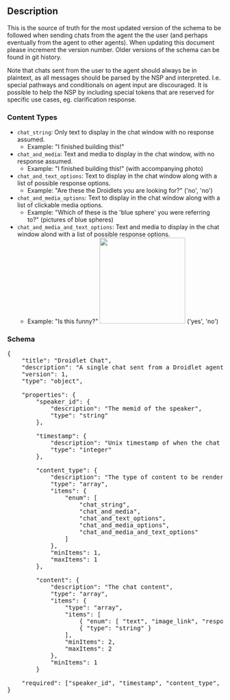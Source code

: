## Description ##
This is the source of truth for the most updated version of the schema to be followed when sending chats from the agent the the user (and perhaps eventually from the agent to other agents).  When updating this document please increment the version number.  Older versions of the schema can be found in git history.

Note that chats sent from the user to the agent should always be in plaintext, as all messages should be parsed by the NSP and interpreted.  I.e. special pathways and conditionals on agent input are discouraged.  It is possible to help the NSP by including special tokens that are reserved for specific use cases, eg. clarification response.

### Content Types ###
 - `chat_string`: Only text to display in the chat window with no response assumed.
    - Example: "I finished building this!"
 - `chat_and_media`: Text and media to display in the chat window, with no response assumed.
    - Example: "I finished building this!" (with accompanying photo)
 - `chat_and_text_options`: Text to display in the chat window along with a list of possible response options.
    - Example: "Are these the Droidlets you are looking for?" ('no', 'no')
 - `chat_and_media_options`: Text to display in the chat window along with a list of clickable media options.
    - Example: "Which of these is the 'blue sphere' you were referring to?" (pictures of blue spheres)
 - `chat_and_media_and_text_options`: Text and media to display in the chat window alond with a list of possible response options.
    - Example: "Is this funny?" <img src='https://external-preview.redd.it/hWh_8TpqrT6zAwpzHJ_m9Rx3iHjc_yI4zSI6aazMFTc.jpg?auto=webp&s=6d8006ac3edca5bad98dd7b5b9a4a8d5554eaff0' width="200"> ('yes', 'no')

### Schema ###

<pre>
{
	"title": "Droidlet Chat",
	"description": "A single chat sent from a Droidlet agent to the user",
	"version": 1,
	"type": "object",

	"properties": {
		"speaker_id": {
			"description": "The memid of the speaker",
			"type": "string"
		},

		"timestamp": {
			"description": "Unix timestamp of when the chat was sent",
			"type": "integer"
		},

		"content_type": {
			"description": "The type of content to be rendered to the user",
			"type": "array",
			"items": {
				"enum": [
					"chat_string",
					"chat_and_media",
					"chat_and_text_options",
					"chat_and_media_options",
					"chat_and_media_and_text_options"
				]
			},
			"minItems": 1,
			"maxItems": 1
		},

		"content": {
			"description": "The chat content",
			"type": "array",
			"items": {
				"type": "array",
				"items": [
					{ "enum": [ "text", "image_link", "response_option", "response_image_link" ] },
					{ "type": "string" }
				],
				"minItems": 2,
				"maxItems": 2
			},
			"minItems": 1
		}

	"required": ["speaker_id", "timestamp", "content_type", "content"]
}
</pre>
